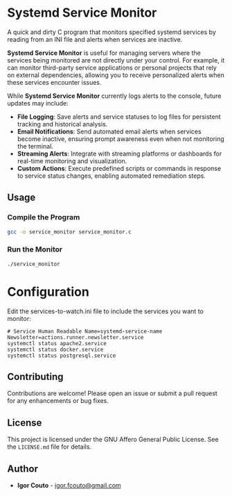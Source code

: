 # Systemd Service Monitor

A quick and dirty C program that monitors specified systemd services by reading from an INI file and alerts when services are inactive.

**Systemd Service Monitor** is useful for managing servers where the services being monitored are not directly under your control. For example, it can monitor third-party service applications or personal projects that rely on external dependencies, allowing you to receive personalized alerts when these services encounter issues.

While **Systemd Service Monitor** currently logs alerts to the console, future updates may include:

- **File Logging**: Save alerts and service statuses to log files for persistent tracking and historical analysis.
- **Email Notifications**: Send automated email alerts when services become inactive, ensuring prompt awareness even when not monitoring the terminal.
- **Streaming Alerts**: Integrate with streaming platforms or dashboards for real-time monitoring and visualization.
- **Custom Actions**: Execute predefined scripts or commands in response to service status changes, enabling automated remediation steps.

## Usage

### Compile the Program
```bash
gcc -o service_monitor service_monitor.c
```
###  Run the Monitor
```bash
./service_monitor
```

# Configuration
Edit the services-to-watch.ini file to include the services you want to monitor:

```
# Service Human Readable Name=systemd-service-name
Newsletter=actions.runner.newsletter.service
systemctl status apache2.service
systemctl status docker.service
systemctl status postgresql.service
```

## Contributing

Contributions are welcome! Please open an issue or submit a pull request for any enhancements or bug fixes.

## License

This project is licensed under the GNU Affero General Public License. See the `LICENSE.md` file for details.

## Author

- **Igor Couto** - [igor.fcouto@gmail.com](mailto:igor.fcouto@gmail.com)
